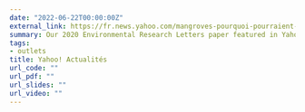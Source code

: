 ```yaml
---
date: "2022-06-22T00:00:00Z"
external_link: https://fr.news.yahoo.com/mangroves-pourquoi-pourraient-sauver-planète-142516380.html?guccounter=1&guce_referrer=aHR0cHM6Ly9pb3AuYWx0bWV0cmljLmNvbS8&guce_referrer_sig=AQAAADE41K0rPFyalDz9HePxDnWYy8apFihBqw10SJ3DMwhlaWi0yftuGHt0WdMaB3LfBudlOgkbqP5Tcpp7uZzOwGtG7ubehQKoqf45JMKZp7kCSi4VQszmDl6zS1oInEcg8rY1q6VmOw4TkSPnhG214XIkT_gvf_0cwtendpkt9rl5
summary: Our 2020 Environmental Research Letters paper featured in Yahoo! Actualités.
tags:
- outlets
title: Yahoo! Actualités
url_code: ""
url_pdf: ""
url_slides: ""
url_video: ""
---
```

